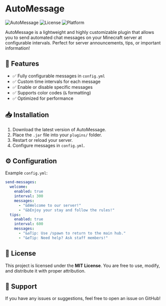 # AutoMessage

![AutoMessage](https://img.shields.io/badge/Minecraft-1.16%2B-blue) ![License](https://img.shields.io/badge/License-MIT-green) ![Platform](https://img.shields.io/badge/Platform-Paper%20%7C%20Spigot-lightgrey)

AutoMessage is a lightweight and highly customizable plugin that allows you to send automated chat messages on your Minecraft server at configurable intervals. Perfect for server announcements, tips, or important information!

## 📜 Features
- ✅ Fully configurable messages in `config.yml`
- ✅ Custom time intervals for each message
- ✅ Enable or disable specific messages
- ✅ Supports color codes (`&` formatting)
- ✅ Optimized for performance

## 📥 Installation
1. Download the latest version of AutoMessage.
2. Place the `.jar` file into your `plugins/` folder.
3. Restart or reload your server.
4. Configure messages in `config.yml`.

## ⚙️ Configuration
Example `config.yml`:
```yaml
send-messages:
  welcome:
    enabled: true
    interval: 300
    messages:
      - "&6Welcome to our server!"
      - "&bEnjoy your stay and follow the rules!"
  tips:
    enabled: true
    interval: 600
    messages:
      - "&aTip: Use /spawn to return to the main hub."
      - "&eTip: Need help? Ask staff members!"
```

## 📜 License
This project is licensed under the **MIT License**. You are free to use, modify, and distribute it with proper attribution.

## 📧 Support
If you have any issues or suggestions, feel free to open an issue on GitHub!

